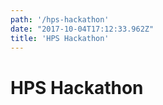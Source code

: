 ```yaml
---
path: '/hps-hackathon'
date: "2017-10-04T17:12:33.962Z"
title: 'HPS Hackathon'
---
```


# HPS Hackathon